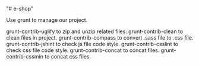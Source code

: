 "# e-shop" 

Use grunt to manage our project.

grunt-contrib-uglify to zip and unzip related files.
grunt-contrib-clean to clean files in project.
grunt-contrib-compass to convert .sass file to .css file.
grunt-contrib-jshint to check js file code style.
grunt-contrib-csslint to check css file code style.
grunt-contrib-concat to concat files.
grunt-contrib-cssmin to concat css files.
